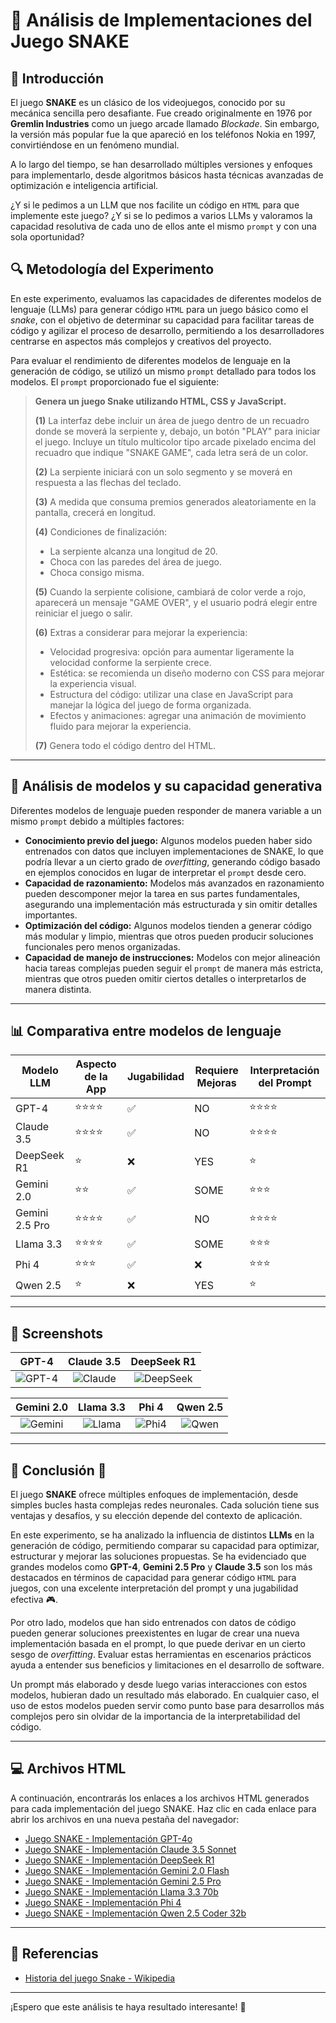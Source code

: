 # 🐍 Análisis de Implementaciones del Juego SNAKE

## 📌 Introducción

El juego **SNAKE** es un clásico de los videojuegos, conocido por su mecánica sencilla pero desafiante. Fue creado originalmente en 1976 por **Gremlin Industries** como un juego arcade llamado *Blockade*. Sin embargo, la versión más popular fue la que apareció en los teléfonos Nokia en 1997, convirtiéndose en un fenómeno mundial.

A lo largo del tiempo, se han desarrollado múltiples versiones y enfoques para implementarlo, desde algoritmos básicos hasta técnicas avanzadas de optimización e inteligencia artificial.

¿Y si le pedimos a un LLM que nos facilite un código en `HTML` para que implemente este juego? ¿Y si se lo pedimos a varios LLMs y valoramos la capacidad resolutiva de cada uno de ellos ante el mismo `prompt` y con una sola oportunidad?

## 🔍 Metodología del Experimento

En este experimento, evaluamos las capacidades de diferentes modelos de lenguaje (LLMs) para generar código `HTML` para un juego básico como el *snake*, con el objetivo de determinar su capacidad para facilitar tareas de código y agilizar el proceso de desarrollo, permitiendo a los desarrolladores centrarse en aspectos más complejos y creativos del proyecto.

Para evaluar el rendimiento de diferentes modelos de lenguaje en la generación de código, se utilizó un mismo `prompt` detallado para todos los modelos. El `prompt` proporcionado fue el siguiente:

> **Genera un juego Snake utilizando HTML, CSS y JavaScript.**
>
> **(1)** La interfaz debe incluir un área de juego dentro de un recuadro donde se moverá la serpiente y, debajo, un botón "PLAY" para iniciar el juego. Incluye un título multicolor tipo arcade pixelado encima del recuadro que indique "SNAKE GAME", cada letra será de un color.
>
> **(2)** La serpiente iniciará con un solo segmento y se moverá en respuesta a las flechas del teclado.
>
> **(3)** A medida que consuma premios generados aleatoriamente en la pantalla, crecerá en longitud.
>
> **(4)** Condiciones de finalización:
> - La serpiente alcanza una longitud de 20.
> - Choca con las paredes del área de juego.
> - Choca consigo misma.
>
> **(5)** Cuando la serpiente colisione, cambiará de color verde a rojo, aparecerá un mensaje "GAME OVER", y el usuario podrá elegir entre reiniciar el juego o salir.
>
> **(6)** Extras a considerar para mejorar la experiencia:
> - Velocidad progresiva: opción para aumentar ligeramente la velocidad conforme la serpiente crece.
> - Estética: se recomienda un diseño moderno con CSS para mejorar la experiencia visual.
> - Estructura del código: utilizar una clase en JavaScript para manejar la lógica del juego de forma organizada.
> - Efectos y animaciones: agregar una animación de movimiento fluido para mejorar la experiencia.
>
> **(7)** Genera todo el código dentro del HTML.

---

## 🔎 Análisis de modelos y su capacidad generativa

Diferentes modelos de lenguaje pueden responder de manera variable a un mismo `prompt` debido a múltiples factores:

- **Conocimiento previo del juego:** Algunos modelos pueden haber sido entrenados con datos que incluyen implementaciones de SNAKE, lo que podría llevar a un cierto grado de *overfitting*, generando código basado en ejemplos conocidos en lugar de interpretar el `prompt` desde cero.
- **Capacidad de razonamiento:** Modelos más avanzados en razonamiento pueden descomponer mejor la tarea en sus partes fundamentales, asegurando una implementación más estructurada y sin omitir detalles importantes.
- **Optimización del código:** Algunos modelos tienden a generar código más modular y limpio, mientras que otros pueden producir soluciones funcionales pero menos organizadas.
- **Capacidad de manejo de instrucciones:** Modelos con mejor alineación hacia tareas complejas pueden seguir el `prompt` de manera más estricta, mientras que otros pueden omitir ciertos detalles o interpretarlos de manera distinta.

---

## 📊 Comparativa entre modelos de lenguaje

| Modelo LLM  | Aspecto de la App | Jugabilidad | Requiere Mejoras | Interpretación del Prompt |
| ----------- | ----------------- | ----------- | ---------------- |------------------------| 
| GPT-4       | ⭐⭐⭐⭐              | ✅           | NO                | ⭐⭐⭐⭐ |               
| Claude 3.5  | ⭐⭐⭐⭐               | ✅           | NO                | ⭐⭐⭐⭐ |  
| DeepSeek R1 | ⭐                | ❌           | YES                | ⭐ |                    
| Gemini 2.0  | ⭐⭐               | ✅           | SOME                | ⭐⭐⭐ | 
| Gemini 2.5 Pro  | ⭐⭐⭐⭐               | ✅           | NO                | ⭐⭐⭐⭐ | 
| Llama 3.3   | ⭐⭐⭐⭐                | ✅          | SOME                | ⭐⭐⭐ | 
| Phi 4       | ⭐⭐⭐               | ✅           | ❌                | ⭐⭐⭐ | 
| Qwen 2.5    | ⭐                | ❌         | YES                | ⭐ | 

---

## 📸 Screenshots

| GPT-4 | Claude 3.5 | DeepSeek R1 |
|:-----:|:----------:|:---------:|
| ![GPT-4](../images/GPT-4o.png) | ![Claude](../images/Claude_3.5.png) | ![DeepSeek](../images/DeepSeek_R1.png) |

| Gemini 2.0 | Llama 3.3 | Phi 4 | Qwen 2.5 |
|:-----:|:----------:|:---------:|:---------:|
| ![Gemini](../images/Gemini_2.0_Flash.png) | ![Llama](../images/Llama3.3-70b.png) | ![Phi4](../images/Phi4.png) | ![Qwen](../images/Phi.png) | ![Phi](../images/Qwen2.5-Coder-32b.png) |

---

## 📜 Conclusión 🤔

El juego **SNAKE** ofrece múltiples enfoques de implementación, desde simples bucles hasta complejas redes neuronales. Cada solución tiene sus ventajas y desafíos, y su elección depende del contexto de aplicación.

En este experimento, se ha analizado la influencia de distintos **LLMs** en la generación de código, permitiendo comparar su capacidad para optimizar, estructurar y mejorar las soluciones propuestas. Se ha evidenciado que grandes modelos como **GPT-4**, **Gemini 2.5 Pro** y **Claude 3.5** son los más destacados en términos de capacidad para generar código `HTML` para juegos, con una excelente interpretación del prompt y una jugabilidad efectiva 🎮.

Por otro lado, modelos que han sido entrenados con datos de código pueden generar soluciones preexistentes en lugar de crear una nueva implementación basada en el prompt, lo que puede derivar en un cierto sesgo de *overfitting*. Evaluar estas herramientas en escenarios prácticos ayuda a entender sus beneficios y limitaciones en el desarrollo de software.

Un prompt más elaborado y desde luego varias interacciones con estos modelos, hubieran dado un resultado más elaborado. En cualquier caso, el uso de estos modelos pueden servir como punto base para desarrollos más complejos pero sin olvidar de la importancia de la interpretabilidad del código.

---
## 💻 Archivos HTML

A continuación, encontrarás los enlaces a los archivos HTML generados para cada implementación del juego SNAKE. Haz clic en cada enlace para abrir los archivos en una nueva pestaña del navegador:

- <a href="snake_game_by_GPT-4o.html" target="_blank">Juego SNAKE - Implementación GPT-4o</a>
- <a href="snake_game_by_Claude_3.5_Sonnet .html" target="_blank">Juego SNAKE - Implementación Claude 3.5 Sonnet</a>
- <a href="snake_game_by_DeepSeek_R1.html" target="_blank">Juego SNAKE - Implementación DeepSeek R1</a>
- <a href="snake_game_by_Gemini_2.0_Flash.html" target="_blank">Juego SNAKE - Implementación Gemini 2.0 Flash</a>
- <a href="snake_game_by_Gemini_2.5_Pro.html" target="_blank">Juego SNAKE - Implementación Gemini 2.5 Pro</a>
- <a href="snake_game_by_Llama3.3-70b.html" target="_blank">Juego SNAKE - Implementación Llama 3.3 70b</a>
- <a href="snake_game_by_Phi4.html" target="_blank">Juego SNAKE - Implementación Phi 4</a>
- <a href="snake_game_by_Qwen2.5-Coder-32b.html" target="_blank">Juego SNAKE - Implementación Qwen 2.5 Coder 32b</a>


---
## 🔗 Referencias

- [Historia del juego Snake - Wikipedia](https://es.wikipedia.org/wiki/Snake_(videojuego))

---

¡Espero que este análisis te haya resultado interesante! 🚀
